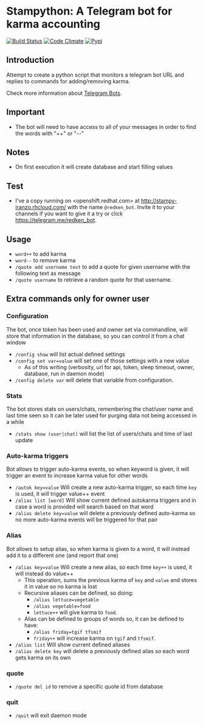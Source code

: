 # Stampython: A Telegram bot for karma accounting

[![Build Status](https://travis-ci.org/iranzo/stampython.svg?branch=master)](https://travis-ci.org/iranzo/stampython)
[![Code Climate](https://codeclimate.com/github/iranzo/stampython/badges/gpa.svg)](https://codeclimate.com/github/iranzo/stampython)
[![Pypi](http://img.shields.io/pypi/v/stampython.svg)](https://pypi.python.org/pypi/stampython/)

## Introduction
Attempt to create a python script that monitors a telegram bot URL and replies to commands for adding/removing karma.

Check more information about [Telegram Bots](https://core.telegram.org/bots/).

## Important
- The bot will need to have access to all of your messages in order to find the words with "++" or "--"

## Notes
- On first execution it will create database and start filling values

## Test
- I've a copy running on <openshift.redhat.com> at <http://stampy-iranzo.rhcloud.com/> with the name `@redken_bot`. Invite it to your channels if you want to give it a try or click <https://telegram.me/redken_bot>.

## Usage
- `word++` to add karma
- `word--` to remove karma
- `/quote add username text` to add a quote for given username with the following text as message
- `/quote username` to retrieve a random quote for that username.


## Extra commands only for owner user
### Configuration
The bot, once token has been used and owner set via commandline, will store that information in the database, so you can control it from a chat window

- `/config show` will list actual defined settings
- `/config set var=value` will set one of those settings with a new value
    - As of this writing (verbosity, url for api, token, sleep timeout, owner, database, run in daemon mode)
- `/config delete var` will delete that variable from configuration.

### Stats
The bot stores stats on users/chats, remembering the chat/user name and last time seen so it can be later used for purging data not being accessed in a while
- `/stats show (user|chat)` will list the list of users/chats and time of last update

### Auto-karma triggers
Bot allows to trigger auto-karma events, so when keyword is given, it will trigger an event to increase karma value for other words
- `/autok key=value` Will create a new auto-karma trigger, so each time `key` is used, it will trigger value++ event
- `/alias list [word]` Will show current defined autokarma triggers and in case a word is provided will search based on that word
- `/alias delete key=value` will delete a previously defined auto-karma so no more auto-karma events will be triggered for that pair

### Alias
Bot allows to setup alias, so when karma is given to a word, it will instead add it to a different one (and report that one)
- `/alias key=value` Will create a new alias, so each time `key++` is used, it will instead do value++
    - This operation, sums the previous karma of `key` and `value` and stores it in value so no karma is lost
    - Recursive aliases can be defined, so doing:
        - `/alias lettuce=vegetable`
        - `/alias vegetable=food`
        - `lettuce++` will give karma to `food`.
    - Alias can be defined to groups of words so, it can be defined to have:
        - `/alias friday=tgif tfsmif`
        - `friday++` will increase karma on `tgif` and `tfsmif`.
- `/alias list` Will show current defined aliases
- `/alias delete key` will delete a previously defined alias so each word gets karma on its own

### quote
- `/quote del id` to remove a specific quote id from database


### quit
- `/quit` will exit daemon mode
